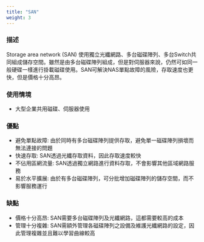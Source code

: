 ```yaml
---
title: "SAN"
weight: 3
---
```


### 描述

Storage area network (SAN) 使用獨立光纖網路、多台磁碟陣列、多台Switch共同組成儲存空間。雖然是由多台磁碟陣列組成，但是對伺服器來說，仍然可如同一般硬碟一樣進行掛載磁碟使用。SAN可解決NAS單點故障的風險，存取速度也更快，但是價格十分高昂。

### 使用情境

- 大型企業共用磁碟、伺服器使用

### 優點

- 避免單點故障: 由於同時有多台磁碟陣列提供存取，避免單一磁碟陣列損壞而無法連接的問題
- 快速存取: SAN透過光纖存取資料，因此存取速度較快
- 不佔用區網流量: SAN透過獨立網路進行資料存取，不會影響其他區域網路服務
- 易於水平擴展: 由於有多台磁碟陣列，可分批增加磁碟陣列的儲存空間，而不影響服務運行

### 缺點

- 價格十分高昂: SAN需要多台磁碟陣列及光纖網路，這都需要較高的成本
- 管理十分複雜: SAN需額外管理各磁碟陣列之設備及維護光纖網路的設定，因此管理複雜並且難以學習曲線較高